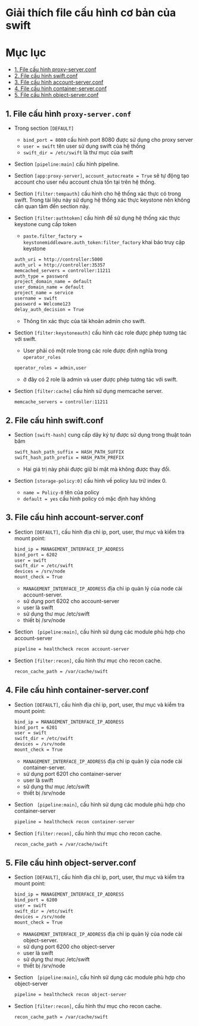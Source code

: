 # Giải thích file cấu hình cơ bản của swift

# Mục lục
- [1. File cấu hình proxy-server.conf](#1)
- [2. File cấu hình swift.conf](#2)
- [3. File cấu hình account-server.conf](#3)
- [4. File cấu hình container-server.conf](#4)
- [5. File cấu hình object-server.conf](#5)

<a name=1></a>
## 1. File cấu hình `proxy-server.conf`

- Trong section `[DEFAULT]`
	- `bind_port = 8080` cấu hình port 8080 được sử dụng cho proxy server
	- `user = swift` tên user sử dụng swift của hệ thống
	- `swift_dir = /etc/swift` là thư mục của swift
	
- Section `[pipeline:main]` cấu hình pipeline.

- Section `[app:proxy-server]`, 	`account_autocreate = True` sẽ tự động tạo account cho user nếu account chưa tồn tại trên hệ thống.

- Section `[filter:tempauth]` cấu hình cho hệ thống xác thực có trong swift. Trong tài liệu này sử dụng hệ thống xác thực keystone nên không cần quan tâm đến section này.

- Section `[filter:authtoken]` cấu hình để sử dụng hệ thống xác thực keystone cung cấp token

	- `paste.filter_factory = keystonemiddleware.auth_token:filter_factory` khai báo truy cập keystone
	
	```sh
	auth_uri = http://controller:5000
	auth_url = http://controller:35357
	memcached_servers = controller:11211
	auth_type = password
	project_domain_name = default
	user_domain_name = default
	project_name = service
	username = swift
	password = Welcome123
	delay_auth_decision = True
	```
	- Thông tin xác thực của tài khoản admin cho swift.
	
- Section `[filter:keystoneauth]` cấu hình các role được phép tương tác với swift.
	- User phải có một role trong các role được định nghĩa trong `operator_roles`
	
	```sh
	operator_roles = admin,user
	```
	
	- ở đây có 2 role là admin và user được phép tương tác với swift.
	
- Section `[filter:cache]` cấu hình sử dụng memcache server.
	
	```sh
	memcache_servers = controller:11211
	```
	
<a name=2></a>
## 2. File cấu hình swift.conf
- Section `[swift-hash]` cung cấp dãy ký tự được sử dụng trong thuật toán băm
	
	```sh
	swift_hash_path_suffix = HASH_PATH_SUFFIX
	swift_hash_path_prefix = HASH_PATH_PREFIX
	```
	
	- Hai giá trị này phải được giữ bí mật mà không được thay đổi.
	
- Section `[storage-policy:0]` cấu hình về policy lưu trữ index 0.

	- `name = Policy-0` tên của policy
	- `default = yes` cấu hình policy có mặc định hay không
	
<a name=3></a>
## 3. File cấu hình account-server.conf
- Section `[DEFAULT]`, cấu hình địa chỉ ip, port, user, thư mục và kiểm tra mount point:

	```sh
	bind_ip = MANAGEMENT_INTERFACE_IP_ADDRESS
	bind_port = 6202
	user = swift
	swift_dir = /etc/swift
	devices = /srv/node
	mount_check = True
	```
	
	- `MANAGEMENT_INTERFACE_IP_ADDRESS` địa chỉ ip quản lý của node cài account-server.
	- sử dụng port 6202 cho account-server
	- user là swift
	- sử dụng thư mục /etc/swift
	- thiết bị /srv/node
	
- Section `	[pipeline:main]`, cấu hình sử dụng các module phù hợp cho account-server

	```sh
	pipeline = healthcheck recon account-server
	```
	
- Section `[filter:recon]`, cấu hình thư mục cho recon cache.

	```sh
	recon_cache_path = /var/cache/swift
	```
	
<a name=4></a>
## 4. File cấu hình container-server.conf
- Section `[DEFAULT]`, cấu hình địa chỉ ip, port, user, thư mục và kiểm tra mount point:

	```sh
	bind_ip = MANAGEMENT_INTERFACE_IP_ADDRESS
	bind_port = 6201
	user = swift
	swift_dir = /etc/swift
	devices = /srv/node
	mount_check = True
	```
	
	- `MANAGEMENT_INTERFACE_IP_ADDRESS` địa chỉ ip quản lý của node cài container-server.
	- sử dụng port 6201 cho container-server
	- user là swift
	- sử dụng thư mục /etc/swift
	- thiết bị /srv/node
	
- Section `	[pipeline:main]`, cấu hình sử dụng các module phù hợp cho container-server

	```sh
	pipeline = healthcheck recon container-server
	```
	
- Section `[filter:recon]`, cấu hình thư mục cho recon cache.

	```sh
	recon_cache_path = /var/cache/swift
	```
	

<a name=5></a>
## 5. File cấu hình object-server.conf
- Section `[DEFAULT]`, cấu hình địa chỉ ip, port, user, thư mục và kiểm tra mount point:

	```sh
	bind_ip = MANAGEMENT_INTERFACE_IP_ADDRESS
	bind_port = 6200
	user = swift
	swift_dir = /etc/swift
	devices = /srv/node
	mount_check = True
	```
	
	- `MANAGEMENT_INTERFACE_IP_ADDRESS` địa chỉ ip quản lý của node cài object-server.
	- sử dụng port 6200 cho object-server
	- user là swift
	- sử dụng thư mục /etc/swift
	- thiết bị /srv/node
	
- Section `	[pipeline:main]`, cấu hình sử dụng các module phù hợp cho object-server

	```sh
	pipeline = healthcheck recon object-server
	```
	
- Section `[filter:recon]`, cấu hình thư mục cho recon cache.

	```sh
	recon_cache_path = /var/cache/swift
	```
	